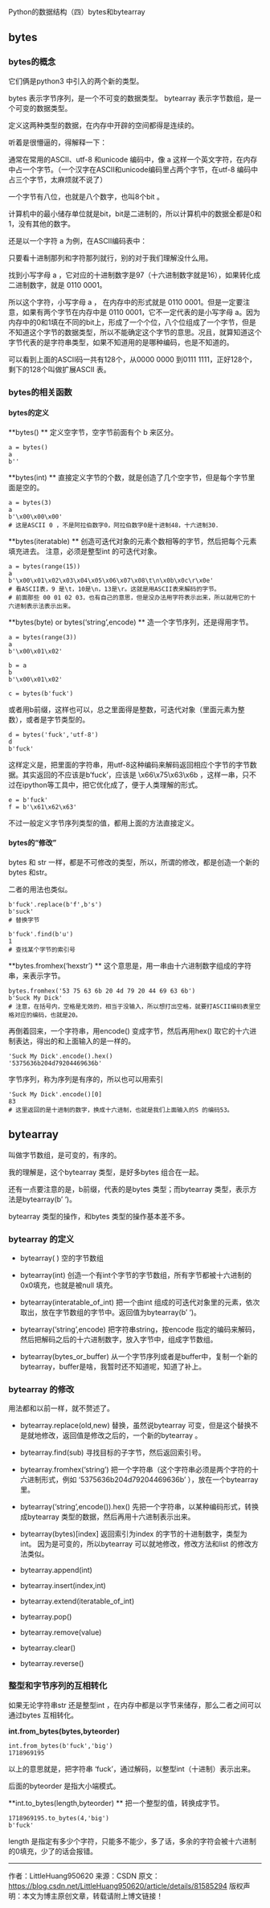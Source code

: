 
Python的数据结构（四）bytes和bytearray

## bytes
### bytes的概念
它们俩是python3 中引入的两个新的类型。

bytes 表示字节序列，是一个不可变的数据类型。 
bytearray 表示字节数组，是一个可变的数据类型。

定义这两种类型的数据，在内存中开辟的空间都得是连续的。

听着是很懵逼的，得解释一下：

通常在常用的ASCII、utf-8 和unicode 编码中，像 a 这样一个英文字符，在内存中占一个字节。（一个汉字在ASCII和unicode编码里占两个字节，在utf-8 编码中占三个字节，太麻烦就不说了）

一个字节有八位，也就是八个数字，也叫8个bit 。

计算机中的最小储存单位就是bit，bit是二进制的，所以计算机中的数据全都是0和1，没有其他的数字。

还是以一个字符 a 为例，在ASCII编码表中： 


只要看十进制那列和字符那列就行，别的对于我们理解没什么用。

找到小写字母 a ，它对应的十进制数字是97（十六进制数字就是16），如果转化成二进制数字，就是 0110 0001。

所以这个字符，小写字母 a ， 在内存中的形式就是 0110 0001。但是一定要注意，如果有两个字节在内存中是 0110 0001，它不一定代表的是小写字母 a。因为内存中的0和1填在不同的bit上，形成了一个个位，八个位组成了一个字节，但是不知道这个字节的数据类型，所以不能确定这个字节的意思。况且，就算知道这个字节代表的是字符串类型，如果不知道用的是哪种编码，也是不知道的。

可以看到上面的ASCII码一共有128个，从0000 0000 到0111 1111，正好128个，剩下的128个叫做扩展ASCII 表。

### bytes的相关函数
#### bytes的定义

**bytes() **
定义空字节，空字节前面有个 b 来区分。
```
a = bytes()
a
b''
```

**bytes(int) **
直接定义字节的个数，就是创造了几个空字节，但是每个字节里面是空的。
```
a = bytes(3)
a
b'\x00\x00\x00'
# 这是ASCII 0 ，不是阿拉伯数字0，阿拉伯数字0是十进制48，十六进制30.
```

**bytes(iteratable) **
创造可迭代对象的元素个数相等的字节，然后把每个元素填充进去。 
注意，必须是整型int 的可迭代对象。
```
a = bytes(range(15))
a
b'\x00\x01\x02\x03\x04\x05\x06\x07\x08\t\n\x0b\x0c\r\x0e'
# 看ASCII表，9 是\t，10是\n，13是\r。这就是用ASCII表来解码的字节。
# 前面那些 00 01 02 03，也有自己的意思，但是没办法用字符表示出来，所以就用它的十六进制表示法表示出来。
```

**bytes(byte) or bytes(‘string’,encode) **
造一个字节序列，还是得用字节。
```
a = bytes(range(3))
a 
b'\x00\x01\x02'

b = a
b
b'\x00\x01\x02'

c = bytes(b'fuck')
```

或者用b前缀，这样也可以，总之里面得是整数，可迭代对象（里面元素为整数），或者是字节类型的。
```
d = bytes('fuck','utf-8')
d
b'fuck'
```


这样定义是，把里面的字符串，用utf-8这种编码来解码返回相应个字节的字节数据。其实返回的不应该是b’fuck’，应该是 \x66\x75\x63\x6b ，这样一串，只不过在ipython等工具中，把它优化成了，便于人类理解的形式。
```
e = b'fuck'
f = b'\x61\x62\x63'
```

不过一般定义字节序列类型的值，都用上面的方法直接定义。

#### bytes的“修改”
bytes 和 str 一样，都是不可修改的类型，所以，所谓的修改，都是创造一个新的bytes 和str。

二者的用法也类似。
```
b'fuck'.replace(b'f',b's')
b'suck'
# 替换字节

b'fuck'.find(b'u')
1
# 查找某个字节的索引号
```

**bytes.fromhex(‘hexstr’) **
这个意思是，用一串由十六进制数字组成的字符串，来表示字节。
```
bytes.fromhex('53 75 63 6b 20 4d 79 20 44 69 63 6b')
b'Suck My Dick'
# 注意，在括号内，空格是无效的，相当于没输入，所以想打出空格，就要打ASCII编码表里空格对应的编码，也就是20。
```


再倒着回来，一个字符串，用encode() 变成字节，然后再用hex() 取它的十六进制表达，得出的和上面输入的是一样的。
```
'Suck My Dick'.encode().hex()
'5375636b204d79204469636b'
```


字节序列，称为序列是有序的，所以也可以用索引
```
'Suck My Dick'.encode()[0]
83
# 这里返回的是十进制的数字，换成十六进制，也就是我们上面输入的S 的编码53。
```

## bytearray
叫做字节数组，是可变的，有序的。

我的理解是，这个bytearray 类型，是好多bytes 组合在一起。

还有一点要注意的是，b前缀，代表的是bytes 类型；而bytearray 类型，表示方法是bytearray(b’ ‘)。

bytearray 类型的操作，和bytes 类型的操作基本差不多。

### bytearray 的定义
* bytearray( ) 
空的字节数组

* bytearray(int) 
创造一个有int个字节的字节数组，所有字节都被十六进制的0x0填充，也就是被null 填充。

* bytearray(interatable_of_int) 
把一个由int 组成的可迭代对象里的元素，依次取出，放在字节数组的字节中。返回值为bytearray(b’ ‘)。

* bytearray(‘string’,encode) 
把字符串string，按encode 指定的编码来解码，然后把解码之后的十六进制数字，放入字节中，组成字节数组。

* bytearray(bytes_or_buffer) 
从一个字节序列或者是buffer中，复制一个新的bytearray，buffer是啥，我暂时还不知道呢，知道了补上。

### bytearray 的修改
用法都和以前一样，就不赘述了。

* bytearray.replace(old,new) 
替换，虽然说bytearray 可变，但是这个替换不是就地修改，返回值是修改之后的，一个新的bytearray 。

* bytearray.find(sub) 
寻找目标的子字节，然后返回索引号。

* bytearray.fromhex(‘string’) 
把一个字符串（这个字符串必须是两个字符的十六进制形式，例如 ‘5375636b204d79204469636b’ ），放在一个bytearray 里。

* bytearray(‘string’,encode()).hex() 
先把一个字符串，以某种编码形式，转换成bytearray 类型的数据，然后再用十六进制表示出来。

* bytearray(bytes)[index] 
返回索引为index 的字节的十进制数字，类型为int。
因为是可变的，所以bytearray 可以就地修改，修改方法和list 的修改方法类似。 

* bytearray.append(int) 
* bytearray.insert(index,int) 
* bytearray.extend(iteratable_of_int) 
* bytearray.pop() 
* bytearray.remove(value) 
* bytearray.clear() 
* bytearray.reverse()

### 整型和字节序列的互相转化
如果无论字符串str 还是整型int ，在内存中都是以字节来储存，那么二者之间可以通过bytes 互相转化。

**int.from_bytes(bytes,byteorder)**
```
int.from_bytes(b'fuck','big')
1718969195
```


以上的意思就是，把字符串 ‘fuck’，通过解码，以整型int（十进制）表示出来。

后面的byteorder 是指大小端模式。

**int.to_bytes(length,byteorder) **
把一个整型的值，转换成字节。
```
1718969195.to_bytes(4,'big')
b'fuck'
```

length 是指定有多少个字符，只能多不能少，多了话，多余的字符会被十六进制的0填充，少了的话会报错。

--------------------- 
作者：LittleHuang950620 
来源：CSDN 
原文：https://blog.csdn.net/LittleHuang950620/article/details/81585294 
版权声明：本文为博主原创文章，转载请附上博文链接！
